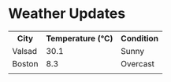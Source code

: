 # Weather Updates

<!-- WEATHER-UPDATE-START -->
<table><tr><th>City</th><th>Temperature (°C)</th><th>Condition</th></tr><tr><td>Valsad</td><td>30.1</td><td>Sunny</td></tr><tr><td>Boston</td><td>8.3</td><td>Overcast</td></tr><tr><td></td><td></td><td></td></tr></table>
<!-- WEATHER-UPDATE-END -->
